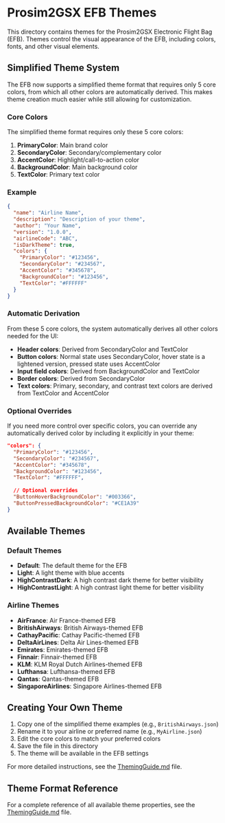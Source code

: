 # Prosim2GSX EFB Themes

This directory contains themes for the Prosim2GSX Electronic Flight Bag (EFB). Themes control the visual appearance of the EFB, including colors, fonts, and other visual elements.

## Simplified Theme System

The EFB now supports a simplified theme format that requires only 5 core colors, from which all other colors are automatically derived. This makes theme creation much easier while still allowing for customization.

### Core Colors

The simplified theme format requires only these 5 core colors:

1. **PrimaryColor**: Main brand color
2. **SecondaryColor**: Secondary/complementary color
3. **AccentColor**: Highlight/call-to-action color
4. **BackgroundColor**: Main background color
5. **TextColor**: Primary text color

### Example

```json
{
  "name": "Airline Name",
  "description": "Description of your theme",
  "author": "Your Name",
  "version": "1.0.0",
  "airlineCode": "ABC",
  "isDarkTheme": true,
  "colors": {
    "PrimaryColor": "#123456",
    "SecondaryColor": "#234567",
    "AccentColor": "#345678",
    "BackgroundColor": "#123456",
    "TextColor": "#FFFFFF"
  }
}
```

### Automatic Derivation

From these 5 core colors, the system automatically derives all other colors needed for the UI:

- **Header colors**: Derived from SecondaryColor and TextColor
- **Button colors**: Normal state uses SecondaryColor, hover state is a lightened version, pressed state uses AccentColor
- **Input field colors**: Derived from BackgroundColor and TextColor
- **Border colors**: Derived from SecondaryColor
- **Text colors**: Primary, secondary, and contrast text colors are derived from TextColor and AccentColor

### Optional Overrides

If you need more control over specific colors, you can override any automatically derived color by including it explicitly in your theme:

```json
"colors": {
  "PrimaryColor": "#123456",
  "SecondaryColor": "#234567",
  "AccentColor": "#345678",
  "BackgroundColor": "#123456",
  "TextColor": "#FFFFFF",
  
  // Optional overrides
  "ButtonHoverBackgroundColor": "#003366",
  "ButtonPressedBackgroundColor": "#CE1A39"
}
```

## Available Themes

### Default Themes

- **Default**: The default theme for the EFB
- **Light**: A light theme with blue accents
- **HighContrastDark**: A high contrast dark theme for better visibility
- **HighContrastLight**: A high contrast light theme for better visibility

### Airline Themes

- **AirFrance**: Air France-themed EFB
- **BritishAirways**: British Airways-themed EFB
- **CathayPacific**: Cathay Pacific-themed EFB
- **DeltaAirLines**: Delta Air Lines-themed EFB
- **Emirates**: Emirates-themed EFB
- **Finnair**: Finnair-themed EFB
- **KLM**: KLM Royal Dutch Airlines-themed EFB
- **Lufthansa**: Lufthansa-themed EFB
- **Qantas**: Qantas-themed EFB
- **SingaporeAirlines**: Singapore Airlines-themed EFB

## Creating Your Own Theme

1. Copy one of the simplified theme examples (e.g., `BritishAirways.json`)
2. Rename it to your airline or preferred name (e.g., `MyAirline.json`)
3. Edit the core colors to match your preferred colors
4. Save the file in this directory
5. The theme will be available in the EFB settings

For more detailed instructions, see the [ThemingGuide.md](ThemingGuide.md) file.

## Theme Format Reference

For a complete reference of all available theme properties, see the [ThemingGuide.md](ThemingGuide.md) file.
